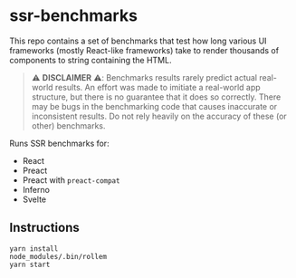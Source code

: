 # ssr-benchmarks

This repo contains a set of benchmarks that test how long various UI frameworks (mostly React-like frameworks) take to render 
thousands of components to string containing the HTML.

> ⚠️ **DISCLAIMER** ⚠️: Benchmarks results rarely predict actual real-world results. An effort was made to imitiate a real-world app structure, but there is no guarantee that it does so correctly. There may be bugs in the benchmarking code
that causes inaccurate or inconsistent results. Do not rely heavily on the accuracy of these (or other) benchmarks.

Runs SSR benchmarks for:

* React
* Preact
* Preact with `preact-compat`
* Inferno
* Svelte

## Instructions

```
yarn install
node_modules/.bin/rollem
yarn start
```

